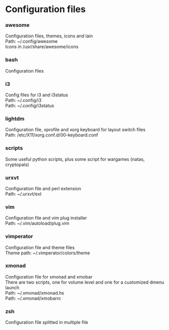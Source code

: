 # Configuration files

### awesome
Configuration files, themes, icons and lain  
Path: ~/.config/awesome  
Icons in /usr/share/awesome/icons

### bash
Configuration files

### i3
Config files for i3 and i3status  
Path: ~/.config/i3  
Path: ~/.config/i3status  

### lightdm
Configuration file, xprofile and xorg keyboard for layout switch files  
Path: /etc/X11/xorg.conf.d/00-keyboard.conf

### scripts
Some useful python scripts, plus some script for wargames (natas, cryptopals)

### urxvt
Configuration file and perl extension  
Path: ~/.urxvt/ext

### vim
Configuration file and vim plug installer  
Path: ~/.vim/autoload/plug.vim

### vimperator
Configuration file and theme files  
Theme path: ~/.vimperator/colors/theme

### xmonad
Configuration file for xmonad and xmobar  
There are two scripts, one for volume level and one for a customized dmenu launch  
Path: ~/.xmonad/xmonad.hs  
Path: ~/.xmonad/xmobarrc  

### zsh
Configuration file splitted in multiple file
